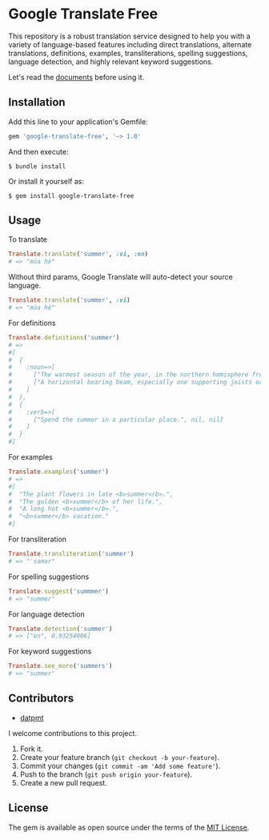 # Google Translate Free

This repository is a robust translation service designed to help you with a variety of language-based features including direct translations, alternate translations, definitions, examples, transliterations, spelling suggestions, language detection, and highly relevant keyword suggestions.

Let's read the [documents](https://api.datpmt.com) before using it.

## Installation

Add this line to your application's Gemfile:

```ruby
gem 'google-translate-free', '~> 1.0'
```

And then execute:

    $ bundle install

Or install it yourself as:

    $ gem install google-translate-free

## Usage
To translate
```ruby
Translate.translate('summer', :vi, :en)
# => "mùa hè"
```
Without third params, Google Translate will auto-detect your source language.
```ruby
Translate.translate('summer', :vi)
# => "mùa hè"
```
For definitions
```ruby
Translate.definitions('summer')
# =>
#[
#  {
#    :noun=>[
#      ["The warmest season of the year, in the northern hemisphere from june to august and in the southern hemisphere from december to february.", "<b>summer</b> vacation.", nil],
#      ["A horizontal bearing beam, especially one supporting joists or rafters.", nil, nil]
#    ]
#  },
#  {
#    :verb=>[
#      ["Spend the summer in a particular place.", nil, nil]
#    ]
#  }
#]
```
For examples
```ruby
Translate.examples('summer')
# =>
#[
#  "The plant flowers in late <b>summer</b>.",
#  "The golden <b>summer</b> of her life.",
#  "A long hot <b>summer</b>.",
#  "<b>summer</b> vacation."
#]
```
For transliteration
```ruby
Translate.transliteration('summer')
# => "ˈsəmər"
```
For spelling suggestions
```ruby
Translate.suggest('summmer')
# => "summer"
```
For language detection
```ruby
Translate.detection('summer')
# => ["en", 0.93254006]
```
For keyword suggestions
```ruby
Translate.see_more('summers')
# => "summer"
```

## Contributors

- [datpmt](https://github.com/datpmt)

I welcome contributions to this project.

1.  Fork it.
2.  Create your feature branch (`git checkout -b your-feature`).
3.  Commit your changes (`git commit -am 'Add some feature'`).
4.  Push to the branch (`git push origin your-feature`).
5.  Create a new pull request.

## License
The gem is available as open source under the terms of the [MIT License](http://opensource.org/licenses/MIT).
